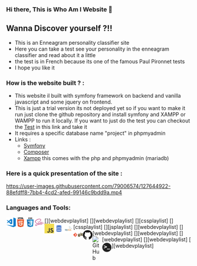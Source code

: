 ### Hi there, This is Who Am I Website 👋

## Wanna Discover yourself ?!!

- This is an Enneagram personality classifier site
- Here you can take a test see your personality in the enneagram classifier and read about it a little
- the test is in French because its one of the famous Paul Pironnet tests
- I hope you like it  

### How is the website built ? :

- This website il built with symfony framework on backend and vanilla javascript and some jquery on frontend.
- This is just a trial version its not deployed yet so if you want to make it run just clone the github repository and install symfony and XAMPP or WAMPP to run it locally.
    If you want to just do the test you can checkout the [Test](https://mohamedsahnoun.github.io/Enneagram-Personality-Test/) in this link and take it 
- It requires a specific database name "project" in phpmyadmin
- Links : 
    * [Symfony](https://symfony.com)
    * [Composer](https://getcomposer.org)
    * [Xampp](https://www.apachefriends.org/fr/index.html) this comes with the php and phpmyadmin (mariadb)


### Here is a quick presentation of the site : 
https://user-images.githubusercontent.com/79006574/127644922-88efdff8-7bb4-4cd2-afed-99146c9bdd9a.mp4













### Languages and Tools:

[<img align="left" alt="Visual Studio Code" width="26px" src="https://raw.githubusercontent.com/github/explore/80688e429a7d4ef2fca1e82350fe8e3517d3494d/topics/visual-studio-code/visual-studio-code.png" />][webdevplaylist]
[<img align="left" alt="HTML5" width="26px" src="https://raw.githubusercontent.com/github/explore/80688e429a7d4ef2fca1e82350fe8e3517d3494d/topics/html/html.png" />][webdevplaylist]
[<img align="left" alt="CSS3" width="26px" src="https://raw.githubusercontent.com/github/explore/80688e429a7d4ef2fca1e82350fe8e3517d3494d/topics/css/css.png" />][cssplaylist]
[<img align="left" alt="Sass" width="26px" src="https://raw.githubusercontent.com/github/explore/80688e429a7d4ef2fca1e82350fe8e3517d3494d/topics/sass/sass.png" />][cssplaylist]
[<img align="left" alt="JavaScript" width="26px" src="https://raw.githubusercontent.com/github/explore/80688e429a7d4ef2fca1e82350fe8e3517d3494d/topics/javascript/javascript.png" />][jsplaylist]
[<img align="left" alt="SQL" width="26px" src="https://raw.githubusercontent.com/github/explore/80688e429a7d4ef2fca1e82350fe8e3517d3494d/topics/sql/sql.png" />][webdevplaylist]
[<img align="left" alt="MySQL" width="26px" src="https://raw.githubusercontent.com/github/explore/80688e429a7d4ef2fca1e82350fe8e3517d3494d/topics/mysql/mysql.png" />][webdevplaylist]
[<img align="left" alt="Git" width="26px" src="https://raw.githubusercontent.com/github/explore/80688e429a7d4ef2fca1e82350fe8e3517d3494d/topics/git/git.png" />][webdevplaylist]
[<img align="left" alt="GitHub" width="26px" src="https://raw.githubusercontent.com/github/explore/78df643247d429f6cc873026c0622819ad797942/topics/github/github.png" />][webdevplaylist]
[<img align="left" alt="GitHub" width="26px" src="https://user-images.githubusercontent.com/79006574/127645624-b8b28a21-4706-4235-a515-8028534a4796.png" />][webdevplaylist]
[<img align="left" alt="Terminal" width="26px" src="https://raw.githubusercontent.com/github/explore/80688e429a7d4ef2fca1e82350fe8e3517d3494d/topics/terminal/terminal.png" />][webdevplaylist]

<br />
<br />
